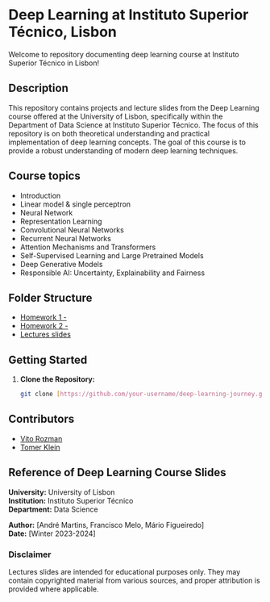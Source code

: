 # Deep Learning at Instituto Superior Técnico, Lisbon

Welcome to repository documenting deep learning course at Instituto Superior Técnico in Lisbon! 

## Description

This repository contains projects and lecture slides from the Deep Learning course offered at the University of Lisbon, specifically within the Department of Data Science at Instituto Superior Técnico. The focus of this repository is on both theoretical understanding and practical implementation of deep learning concepts. The goal of this course is to provide a robust understanding of modern deep learning techniques.

## Course topics

- Introduction
- Linear model & single perceptron
- Neural Network
- Representation Learning
- Convolutional Neural Networks
- Recurrent Neural Networks
- Attention Mechanisms and Transformers
- Self-Supervised Learning and Large Pretrained Models
- Deep Generative Models
- Responsible AI: Uncertainty, Explainability and Fairness


## Folder Structure

- [Homework 1 - ](https://github.com/vitorozman/IST_DL/tree/main/HW1)
- [Homework 2 - ](https://github.com/vitorozman/IST_DL/tree/main/HW2)
- [Lectures slides](https://github.com/vitorozman/IST_DL/tree/main/Lectures_slides)


## Getting Started

1. **Clone the Repository:**
   ```bash
   git clone [https://github.com/your-username/deep-learning-journey.git](https://github.com/vitorozman/IST_DL)https://github.com/vitorozman/IST_DL

## Contributors

- [Vito Rozman](https://github.com/vitorozman)
- [Tomer Klein](https://github.com/tomerkl22)



## Reference of Deep Learning Course Slides
**University:** University of Lisbon  
**Institution:** Instituto Superior Técnico  
**Department:** Data Science  

**Author:** [André Martins, Francisco Melo, Mário Figueiredo]  
**Date:** [Winter 2023-2024]  


### Disclaimer
Lectures slides are intended for educational purposes only. They may contain copyrighted material from various sources, and proper attribution is provided where applicable.


